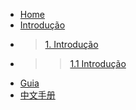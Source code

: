 * [Home](/)
* [Introdução](introduction)
* >[1. Introdução](introduction)
* >>[1.1 Introdução](introduction)
* [Guia](guide)
* [中文手册](/zh-cn/manual.md)
